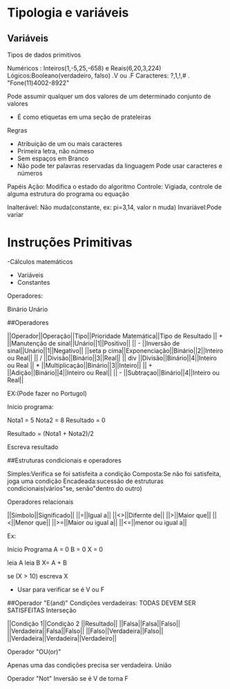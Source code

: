 # Tipologia e variáveis

## Variáveis

Tipos de dados primitivos

Numéricos : Inteiros(1,-5,25,-658) e Reais(6,20,3,224)
Lógicos:Booleano(verdadeiro, falso) .V ou .F
Caracteres: ?,1,!,# . "Fone(11)4002-8922"

Pode assumir qualquer um dos valores de um determinado conjunto de valores

- É como etiquetas em uma seção de prateleiras

Regras

- Atribuição de um ou mais caracteres
- Primeira letra, não númeso
- Sem espaços em Branco
- Não pode ter palavras reservadas da linguagem
Pode usar caracteres e números

Papéis
Ação: Modifica o estado do algoritmo
Controle: Vigiada, controle de alguma estrutura do programa ou equação


Inalterável: Não muda(constante, ex: pi=3,14, valor n muda)
Invariável:Pode variar


# Instruções Primitivas

-Cálculos matemáticos

- Variáveis
- Constantes

Operadores:

Binário 
Unário

##Operadores

||Operador||Operação||Tipo||Prioridade Matemática||Tipo de Resultado
||     +     ||Manutenção de sinal||Unário||1||Positivo||
||     -     ||Inversão de sinal||Unário||1||Negativo||
||seta p cima||Exponenciação||Binário||2||Inteiro ou Real||
||     /     ||Divisão||Binário||3||Real||
||    div    ||Divisão||Binário||4||Inteiro ou Real
||     *     ||Multiplicação||Binário||3||Inteiro||
||     +     ||Adição||Binário||4||Inteiro ou Real||
||     -     ||Subtraçao||Binário||4||Inteiro ou Real||

EX:(Pode fazer no Portugol)

Início programa:

Nota1 = 5
Nota2 = 8
Resultado = 0

Resultado = (Nota1 + Nota2)/2

Escreva resultado


##Estruturas condicionais e operadores

Simples:Verifica se foi satisfeita a condição
Composta:Se não foi satisfeita, joga uma condição
Encadeada:sucessão de estruturas condicionais(vários"se, senão"dentro do outro)

Operadores relacionais

||Símbolo||Significado||
||=||Igual a||
||<>||Difernte de||
||>||Maior que||
||<||Menor que||
||>=||Maior ou igual a||
||<=||menor ou igual a||

Ex:

Início Programa
A = 0
B = 0
X = 0

leia A
leia B
X= A + B

se (X > 10)
escreva X


- Usar para verificar se é V ou F

##Operador "E(and)"
Condições verdadeiras: TODAS DEVEM SER SATISFEITAS Interseção

||Condição 1||Condição 2 ||Resultado||
||Falsa||Falsa||Falso||
||Verdadeira||Falsa||Falso||
||Falso||Verdadeira||Falso||
||Verdadeira||Verdadeira||Verdadeiro||

Operador "OU(or)"

Apenas uma das condições precisa ser verdadeira. União

Operador "Not"
Inversão 
se é V de torna F






